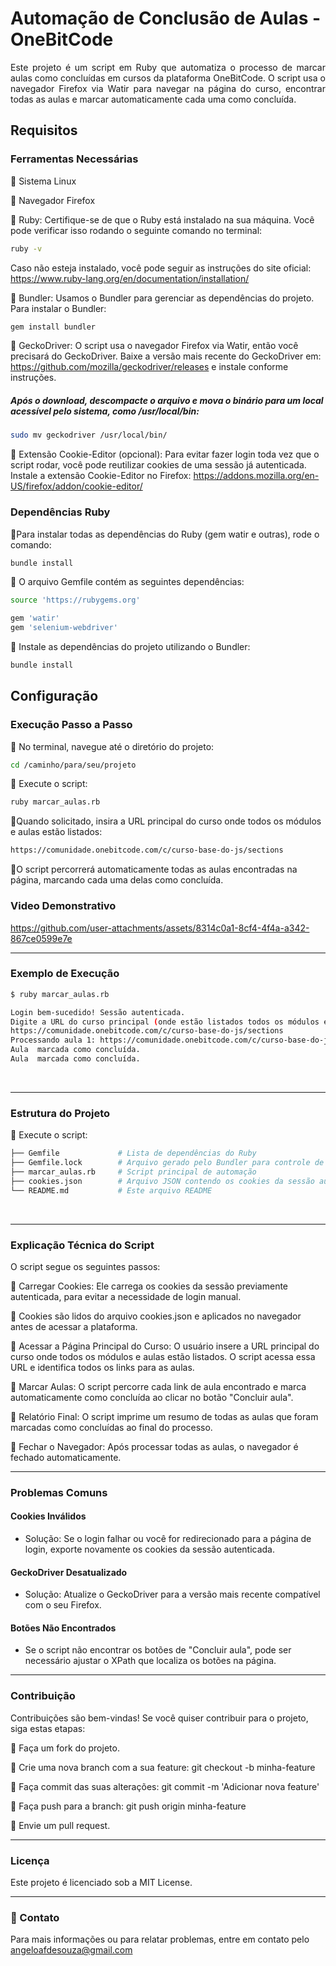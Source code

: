 
# Automação de Conclusão de Aulas - OneBitCode

<div align="justify">
Este projeto é um script em Ruby que automatiza o processo de marcar aulas como concluídas em cursos da plataforma OneBitCode. O script usa o navegador Firefox via Watir para navegar na página do curso, encontrar todas as aulas e marcar automaticamente cada uma como concluída.</div>

## Requisitos
### Ferramentas Necessárias

<p>

🔹 Sistema Linux

🔹 Navegador Firefox

🔹 Ruby: Certifique-se de que o Ruby está instalado na sua máquina. Você pode verificar isso rodando o seguinte comando no terminal:
```bash
ruby -v
```
Caso não esteja instalado, você pode seguir as instruções do site oficial: https://www.ruby-lang.org/en/documentation/installation/

🔹 Bundler: Usamos o Bundler para gerenciar as dependências do projeto. Para instalar o Bundler:
```bash
gem install bundler
```

🔹 GeckoDriver: O script usa o navegador Firefox via Watir, então você precisará do GeckoDriver. Baixe a versão mais recente do GeckoDriver em: https://github.com/mozilla/geckodriver/releases e instale conforme instruções.
##### Após o download, descompacte o arquivo e mova o binário para um local acessível pelo sistema, como /usr/local/bin:
```bash
sudo mv geckodriver /usr/local/bin/
```
🔹 Extensão Cookie-Editor (opcional): Para evitar fazer login toda vez que o script rodar, você pode reutilizar cookies de uma sessão já autenticada. Instale a extensão Cookie-Editor no Firefox: https://addons.mozilla.org/en-US/firefox/addon/cookie-editor/

### Dependências Ruby
🔹Para instalar todas as dependências do Ruby (gem watir e outras), rode o comando:
  ```bash
bundle install
```
🔹 O arquivo Gemfile contém as seguintes dependências:
```bash
source 'https://rubygems.org'

gem 'watir'
gem 'selenium-webdriver'
```
🔹 Instale as dependências do projeto utilizando o Bundler:

  ```bash
bundle install
```

## Configuração
### Execução Passo a Passo

 🔹 No terminal, navegue até o diretório do projeto:
  ```bash
cd /caminho/para/seu/projeto
```
 🔹 Execute o script:
  ```bash
ruby marcar_aulas.rb
```

🔹Quando solicitado, insira a URL principal do curso onde todos os módulos e aulas estão listados:
 
 ```bash
https://comunidade.onebitcode.com/c/curso-base-do-js/sections
```  
🔹O script percorrerá automaticamente todas as aulas encontradas na página, marcando cada uma delas como concluída.

### Video Demonstrativo

https://github.com/user-attachments/assets/8314c0a1-8cf4-4f4a-a342-867ce0599e7e


---

### Exemplo de Execução

 ```bash
$ ruby marcar_aulas.rb

Login bem-sucedido! Sessão autenticada.
Digite a URL do curso principal (onde estão listados todos os módulos e aulas):
https://comunidade.onebitcode.com/c/curso-base-do-js/sections
Processando aula 1: https://comunidade.onebitcode.com/c/curso-base-do-js/sections/360666/lessons/1340607
Aula  marcada como concluída.
Aula  marcada como concluída.
```  
<br>

---

### Estrutura do Projeto

 🔹 Execute o script:
  ```bash
├── Gemfile             # Lista de dependências do Ruby
├── Gemfile.lock        # Arquivo gerado pelo Bundler para controle de dependências
├── marcar_aulas.rb     # Script principal de automação
├── cookies.json        # Arquivo JSON contendo os cookies da sessão autenticada
└── README.md           # Este arquivo README

```
<br>

----

### Explicação Técnica do Script

O script segue os seguintes passos:


🔹 Carregar Cookies: Ele carrega os cookies da sessão previamente autenticada, para evitar a necessidade de login manual.

🔹 Cookies são lidos do arquivo cookies.json e aplicados no navegador antes de acessar a plataforma.

🔹 Acessar a Página Principal do Curso: O usuário insere a URL principal do curso onde todos os módulos e aulas estão listados. O script acessa essa URL e identifica todos os links para as aulas.

🔹 Marcar Aulas: O script percorre cada link de aula encontrado e marca automaticamente como concluída ao clicar no botão "Concluir aula".

🔹 Relatório Final: O script imprime um resumo de todas as aulas que foram marcadas como concluídas ao final do processo.

🔹 Fechar o Navegador: Após processar todas as aulas, o navegador é fechado automaticamente.

---

### Problemas Comuns

#### Cookies Inválidos
- Solução: Se o login falhar ou você for redirecionado para a página de login, exporte novamente os cookies da sessão autenticada.

#### GeckoDriver Desatualizado
- Solução: Atualize o GeckoDriver para a versão mais recente compatível com o seu Firefox.

#### Botões Não Encontrados
-  Se o script não encontrar os botões de "Concluir aula", pode ser necessário ajustar o XPath que localiza os botões na página.

---

### Contribuição

Contribuições são bem-vindas! Se você quiser contribuir para o projeto, siga estas etapas:

🔹 Faça um fork do projeto.

🔹 Crie uma nova branch com a sua feature: git checkout -b minha-feature

🔹 Faça commit das suas alterações: git commit -m 'Adicionar nova feature'

🔹 Faça push para a branch: git push origin minha-feature

🔹 Envie um pull request.

---
### Licença

Este projeto é licenciado sob a MIT License.

---
### 📧 Contato
Para mais informações ou para relatar problemas, entre em contato pelo angeloafdesouza@gmail.com











